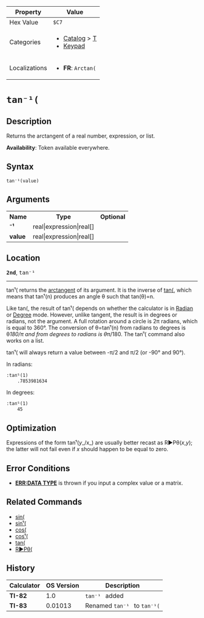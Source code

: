 | Property      | Value |
|---------------|-------|
| Hex Value     | `$C7`|
| Categories    | <ul><li>[Catalog](<../categories/Catalog.md>) > [T](<../categories/Catalog.md#T>)</li><li>[Keypad](<../categories/Keypad.md>)</li></ul> |
| Localizations | <ul><li><b>FR</b>: `Arctan(`</li></ul> |

# `tan⁻¹(`

## Description
Returns the arctangent of a real number, expression, or list.


<b>Availability</b>: Token available everywhere.

## Syntax
`tan⁻¹(value)`

## Arguments
<table>
<tr><th>Name</th><th>Type</th><th>Optional</th></tr>

<tr><td><b>⁻¹</b></td><td>real|expression|real[]</td><td></td></tr>

<tr><td><b>value</b></td><td>real|expression|real[]</td><td></td></tr>

</table>

## Location
<tt><kbd><b>2nd</b></kbd></tt>, <kbd>tan⁻¹</kbd>
<hr>

tanֿ¹( returns the [arctangent](https://mathworld.wolfram.com/InverseTangent.html) of its argument. It is the inverse of [tan(](tan\(.md), which means that tanֿ¹(n) produces an angle θ such that tan(θ)=n.

Like tan(, the result of tanֿ¹( depends on whether the calculator is in [Radian](radian-mode) or [Degree](degree-mode) mode. However, unlike tangent, the result is in degrees or radians, not the argument. A full rotation around a circle is 2π radians, which is equal to 360°. The conversion of θ=tanֿ¹(n) from radians to degrees is θ*180/π and from degrees to radians is θ*π/180. The tanֿ¹( command also works on a list.

tanֿ¹( will always return a value between -π/2 and π/2 (or -90° and 90°).

In radians:

```ti-basic
:tanֿ¹(1)
    .7853981634
```

  
In degrees:

```ti-basic
:tanֿ¹(1)
    45
```

## Optimization

Expressions of the form tanֿ¹(_y__/x_) are usually better recast as R►Pθ(_x_,_y_); the latter will not fail even if _x_ should happen to be equal to zero.

## Error Conditions

*   **[ERR:DATA TYPE](errors#datatype)** is thrown if you input a complex value or a matrix.

## Related Commands

*   [sin(](sin\(.md)
*   [sinֿ¹(](sinֿ¹\(.md)
*   [cos(](cos\(.md)
*   [cosֿ¹(](cosֿ¹\(.md)
*   [tan(](tan\(.md)
*   [R►Pθ(](R►Pθ\(.md)

## History
| Calculator | OS Version | Description |
|------------|------------|-------------|
| <b>TI-82</b> | 1.0 | `tan⁻¹ ` added |
| <b>TI-83</b> | 0.01013 | Renamed `tan⁻¹ ` to `tan⁻¹(`


